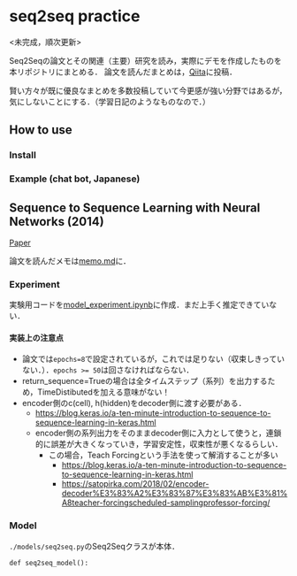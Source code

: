 # seq2seq practice

<未完成，順次更新>


Seq2Seqの論文とその関連（主要）研究を読み，実際にデモを作成したものを本リポジトリにまとめる．
論文を読んだまとめは，[Qiita]()に投稿．

賢い方々が既に優良なまとめを多数投稿していて今更感が強い分野ではあるが，気にしないことにする．（学習日記のようなものなので．）

## How to use

### Install

### Example (chat bot, Japanese)

## Sequence to Sequence Learning with Neural Networks (2014)
[Paper](https://papers.nips.cc/paper/5346-sequence-to-sequence-learning-with-neural-networks.pdf)

論文を読んだメモは[memo.md](https://github.com/ababa893/seq2seq-practice/blob/master/memo.md)に．

### Experiment
実験用コードを[model_experiment.ipynb](https://github.com/ababa893/seq2seq-practice/blob/master/model_experiment.ipynb)に作成．まだ上手く推定できていない．

#### 実装上の注意点
- 論文では`epochs=8`で設定されているが，これでは足りない（収束しきっていない．）．`epochs >= 50`は回さなければならない．
- return_sequence=Trueの場合は全タイムステップ（系列）を出力するため，TimeDistibutedを加える意味がない！
- encoder側のc(cell), h(hidden)をdecoder側に渡す必要がある．
    - https://blog.keras.io/a-ten-minute-introduction-to-sequence-to-sequence-learning-in-keras.html
    - encoder側の系列出力をそのままdecoder側に入力として使うと，連鎖的に誤差が大きくなっていき，学習安定性，収束性が悪くなるらしい．
        - この場合，Teach Forcingという手法を使って解消することが多い
            - https://blog.keras.io/a-ten-minute-introduction-to-sequence-to-sequence-learning-in-keras.html
            - https://satopirka.com/2018/02/encoder-decoder%E3%83%A2%E3%83%87%E3%83%AB%E3%81%A8teacher-forcingscheduled-samplingprofessor-forcing/

### Model

`./models/seq2seq.py`のSeq2Seqクラスが本体．

```
def seq2seq_model():


```